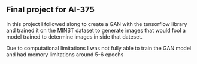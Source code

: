 ## Final project for AI-375 

In this project I followed along to create a GAN with the tensorflow library and trained it on the MINST dataset to generate images that would fool a model trained to determine images in side that dateset.

Due to computational limitations I was not fully able to train the GAN model and had memory limitations around 5-6 epochs
